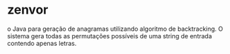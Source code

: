 # zenvor
o Java para geração de anagramas utilizando algoritmo de backtracking. O sistema gera todas as permutações possíveis de uma string de entrada contendo apenas letras.
